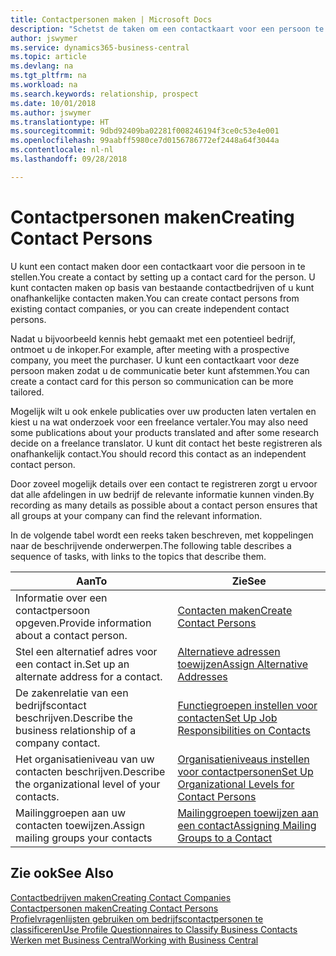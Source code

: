 ```yaml
---
title: Contactpersonen maken | Microsoft Docs
description: "Schetst de taken om een contactkaart voor een persoon te maken, bijvoorbeeld een prospect of leverancier, om de relatie te helpen definiëren en communicatie af te stemmen."
author: jswymer
ms.service: dynamics365-business-central
ms.topic: article
ms.devlang: na
ms.tgt_pltfrm: na
ms.workload: na
ms.search.keywords: relationship, prospect
ms.date: 10/01/2018
ms.author: jswymer
ms.translationtype: HT
ms.sourcegitcommit: 9dbd92409ba02281f008246194f3ce0c53e4e001
ms.openlocfilehash: 99aabff5980ce7d0156786772ef2448a64f3044a
ms.contentlocale: nl-nl
ms.lasthandoff: 09/28/2018

---
```

# <a name="creating-contact-persons"></a><span data-ttu-id="6b893-103">Contactpersonen maken</span><span class="sxs-lookup"><span data-stu-id="6b893-103">Creating Contact Persons</span></span>
<span data-ttu-id="6b893-104">U kunt een contact maken door een contactkaart voor die persoon in te stellen.</span><span class="sxs-lookup"><span data-stu-id="6b893-104">You create a contact by setting up a contact card for the person.</span></span> <span data-ttu-id="6b893-105">U kunt contacten maken op basis van bestaande contactbedrijven of u kunt onafhankelijke contacten maken.</span><span class="sxs-lookup"><span data-stu-id="6b893-105">You can create contact persons from existing contact companies, or you can create independent contact persons.</span></span>

<span data-ttu-id="6b893-106">Nadat u bijvoorbeeld kennis hebt gemaakt met een potentieel bedrijf, ontmoet u de inkoper.</span><span class="sxs-lookup"><span data-stu-id="6b893-106">For example, after meeting with a prospective company, you meet the purchaser.</span></span> <span data-ttu-id="6b893-107">U kunt een contactkaart voor deze persoon maken zodat u de communicatie beter kunt afstemmen.</span><span class="sxs-lookup"><span data-stu-id="6b893-107">You can create a contact card for this person so communication can be more tailored.</span></span>

<span data-ttu-id="6b893-108">Mogelijk wilt u ook enkele publicaties over uw producten laten vertalen en kiest u na wat onderzoek voor een freelance vertaler.</span><span class="sxs-lookup"><span data-stu-id="6b893-108">You may also need some publications about your products translated and after some research decide on a freelance translator.</span></span> <span data-ttu-id="6b893-109">U kunt dit contact het beste registreren als onafhankelijk contact.</span><span class="sxs-lookup"><span data-stu-id="6b893-109">You should record this contact as an independent contact person.</span></span>

<span data-ttu-id="6b893-110">Door zoveel mogelijk details over een contact te registreren zorgt u ervoor dat alle afdelingen in uw bedrijf de relevante informatie kunnen vinden.</span><span class="sxs-lookup"><span data-stu-id="6b893-110">By recording as many details as possible about a contact person ensures that all groups at your company can find the relevant information.</span></span>

<span data-ttu-id="6b893-111">In de volgende tabel wordt een reeks taken beschreven, met koppelingen naar de beschrijvende onderwerpen.</span><span class="sxs-lookup"><span data-stu-id="6b893-111">The following table describes a sequence of tasks, with links to the topics that describe them.</span></span>

| <span data-ttu-id="6b893-112">Aan</span><span class="sxs-lookup"><span data-stu-id="6b893-112">To</span></span> | <span data-ttu-id="6b893-113">Zie</span><span class="sxs-lookup"><span data-stu-id="6b893-113">See</span></span> |
| --- | --- |
| <span data-ttu-id="6b893-114">Informatie over een contactpersoon opgeven.</span><span class="sxs-lookup"><span data-stu-id="6b893-114">Provide information about a contact person.</span></span> |[<span data-ttu-id="6b893-115">Contacten maken</span><span class="sxs-lookup"><span data-stu-id="6b893-115">Create Contact Persons</span></span>](marketing-how-create-contact-persons.md) |
| <span data-ttu-id="6b893-116">Stel een alternatief adres voor een contact in.</span><span class="sxs-lookup"><span data-stu-id="6b893-116">Set up an alternate address for a contact.</span></span> |[<span data-ttu-id="6b893-117">Alternatieve adressen toewijzen</span><span class="sxs-lookup"><span data-stu-id="6b893-117">Assign Alternative Addresses</span></span>](marketing-how-assign-alternate-address.md) |
| <span data-ttu-id="6b893-118">De zakenrelatie van een bedrijfscontact beschrijven.</span><span class="sxs-lookup"><span data-stu-id="6b893-118">Describe the business relationship of a company contact.</span></span> |[<span data-ttu-id="6b893-119">Functiegroepen instellen voor contacten</span><span class="sxs-lookup"><span data-stu-id="6b893-119">Set Up Job Responsibilities on Contacts</span></span>](marketing-job-responsibilities.md) |
| <span data-ttu-id="6b893-120">Het organisatieniveau van uw contacten beschrijven.</span><span class="sxs-lookup"><span data-stu-id="6b893-120">Describe the organizational level of your contacts.</span></span> |[<span data-ttu-id="6b893-121">Organisatieniveaus instellen voor contactpersonen</span><span class="sxs-lookup"><span data-stu-id="6b893-121">Set Up Organizational Levels for Contact Persons</span></span>](marketing-organizational-levels.md) |
| <span data-ttu-id="6b893-122">Mailinggroepen aan uw contacten toewijzen.</span><span class="sxs-lookup"><span data-stu-id="6b893-122">Assign mailing groups your contacts</span></span> |[<span data-ttu-id="6b893-123">Mailinggroepen toewijzen aan een contact</span><span class="sxs-lookup"><span data-stu-id="6b893-123">Assigning Mailing Groups to a Contact</span></span>](marketing-mailing-groups.md) |

## <a name="see-also"></a><span data-ttu-id="6b893-124">Zie ook</span><span class="sxs-lookup"><span data-stu-id="6b893-124">See Also</span></span>
[<span data-ttu-id="6b893-125">Contactbedrijven maken</span><span class="sxs-lookup"><span data-stu-id="6b893-125">Creating Contact Companies</span></span>](marketing-create-contact-companies.md)  
[<span data-ttu-id="6b893-126">Contactpersonen maken</span><span class="sxs-lookup"><span data-stu-id="6b893-126">Creating Contact Persons</span></span>](marketing-create-contact-persons.md)  
[<span data-ttu-id="6b893-127">Profielvragenlijsten gebruiken om bedrijfscontactpersonen te classificeren</span><span class="sxs-lookup"><span data-stu-id="6b893-127">Use Profile Questionnaires to Classify Business Contacts</span></span>](marketing-create-contact-profile-questionnaire.md)  
[<span data-ttu-id="6b893-128">Werken met Business Central</span><span class="sxs-lookup"><span data-stu-id="6b893-128">Working with Business Central</span></span>](ui-work-product.md)

